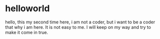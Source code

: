 # helloworld
hello, this my second time here, i am not a coder, but i want to be a coder that why i am here. It is not easy to me. I will keep on my way and try to make it come in true.

